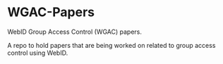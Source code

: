 # WGAC-Papers
WebID Group Access Control (WGAC) papers.

A repo to hold papers that are being worked on related to group access control using WebID.
